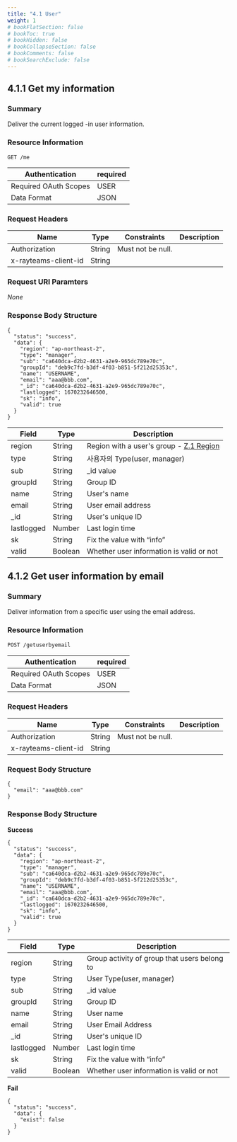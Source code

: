 ```yaml
---
title: "4.1 User"
weight: 1
# bookFlatSection: false
# bookToc: true
# bookHidden: false
# bookCollapseSection: false
# bookComments: false
# bookSearchExclude: false
---
```


## 4.1.1 Get my information

### Summary

Deliver the current logged -in user information.

### Resource Information

```
GET /me
```

| Authentication | required |
| --- | --- |
| Required OAuth Scopes | USER |
| Data Format | JSON |

### Request Headers

| Name | Type | Constraints | Description |
| --- | --- | --- | --- |
| Authorization | String | Must not be null. |  |
| x-rayteams-client-id | String |  |  |

### Request URI Paramters

*None*

### Response Body Structure

```
{
  "status": "success",
  "data": {
    "region": "ap-northeast-2",
    "type": "manager",
    "sub": "ca640dca-d2b2-4631-a2e9-965dc789e70c",
    "groupId": "deb9c7fd-b3df-4f03-b851-5f212d25353c",
    "name": "USERNAME",
    "email": "aaa@bbb.com",
    "_id": "ca640dca-d2b2-4631-a2e9-965dc789e70c",
    "lastlogged": 1670232646500,
    "sk": "info",
    "valid": true
  }
}
```

| Field | Type | Description |
| --- | --- | --- |
| region | String | Region with a user's group - [Z.1 Region](../appendix/region.md) |
| type | String | 사용자의 Type(user, manager) |
| sub | String | _id value |
| groupId | String | Group ID |
| name | String | User's name |
| email | String | User email address |
| _id | String | User's unique ID |
| lastlogged | Number | Last login time |
| sk | String | Fix the value with “info” |
| valid | Boolean | Whether user information is valid or not |

## 4.1.2 Get user information by email

### Summary

Deliver information from a specific user using the email address.

### Resource Information

```
POST /getuserbyemail
```

| Authentication | required |
| --- | --- |
| Required OAuth Scopes | USER |
| Data Format | JSON |

### Request Headers

| Name | Type | Constraints | Description |
| --- | --- | --- | --- |
| Authorization | String | Must not be null. |  |
| x-rayteams-client-id | String |  |  |

### Request Body Structure

```
{
  "email": "aaa@bbb.com"
}
```

### Response Body Structure

**Success**

```
{
  "status": "success",
  "data": {
    "region": "ap-northeast-2",
    "type": "manager",
    "sub": "ca640dca-d2b2-4631-a2e9-965dc789e70c",
    "groupId": "deb9c7fd-b3df-4f03-b851-5f212d25353c",
    "name": "USERNAME",
    "email": "aaa@bbb.com",
    "_id": "ca640dca-d2b2-4631-a2e9-965dc789e70c",
    "lastlogged": 1670232646500,
    "sk": "info",
    "valid": true
  }
}
```

| Field | Type | Description |
| --- | --- | --- |
| region | String | Group activity of group that users belong to |
| type | String | User Type(user, manager) |
| sub | String | _id value |
| groupId | String | Group ID |
| name | String | User name |
| email | String | User Email Address |
| _id | String | User's unique ID |
| lastlogged | Number | Last login time |
| sk | String | Fix the value with “info” |
| valid | Boolean | Whether user information is valid or not |

**Fail**

```
{
  "status": "success",
  "data": {
    "exist": false
  }
}
```